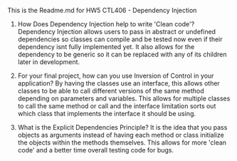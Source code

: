 This is the Readme.md for HW5 CTL406  - Dependency Injection

1. How Does Dependency Injection help to write 'Clean code'? 
Dependency Injection allows users to pass in abstract or undefined dependencies so classes can compile and be tested now even if their dependency isnt fully implemented yet. It also allows for the dependency to be generic so it can be replaced with any of its children later in development. 

2. For your final project, how can you use Inversion of Control in your application?
By having the classes use an interface, this allows other classes to be able to call different versions of the same method depending on parameters and variables. This allows for multiple classes to call the same method or call and the interface limitation sorts out which class that implements the interface it should be using. 

3. What is the Explicit Dependencies Principle? 
It is the idea that you pass objects as arguments instead of having each method or class initialize the objects within the methods themselves. This allows for more 'clean code' and a better time overall testing code for bugs. 
